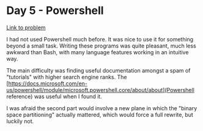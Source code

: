 
# Day 5 - Powershell

[Link to problem](https://adventofcode.com/2020/day/5)

I had not used Powershell much before. It was nice to use it
for something beyond a small task. Writing these
programs was quite pleasant, much less awkward than Bash, with many
language features working in an intuitive way.

The main difficulty was finding useful documentation amongst a spam
of "tutorials" with higher search engine ranks. The
[https://docs.microsoft.com/en-us/powershell/module/microsoft.powershell.core/about/about](Powershell reference)
was useful when I found it. 

I was afraid the second part would involve a new plane in which
the "binary space partitioning" actually mattered, which would force
a full rewrite, but luckily not.



